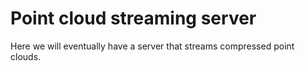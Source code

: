 # Point cloud streaming server

Here we will eventually have a server that streams compressed point clouds.
